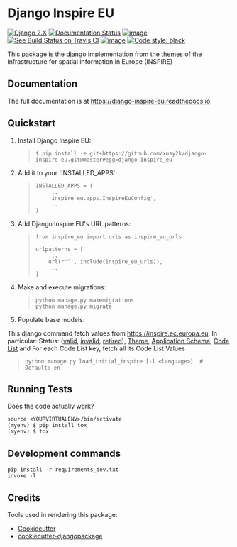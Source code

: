 Django Inspire EU
=================

[![Django 2.X](https://img.shields.io/badge/django-2.X-092E20.svg)](https://www.djangoproject.com)
[![Documentation Status](https://readthedocs.org/projects/django-inspire-eu/badge/?version=latest)](https://django-inspire-eu.readthedocs.io/en/latest/?badge=latest)
[![image](https://badge.fury.io/py/django-inspire-eu.svg)](https://badge.fury.io/py/django-inspire-eu)
[![See Build Status on Travis CI](https://travis-ci.com/xusy2k/django-inspire-eu.svg?branch=master)](https://travis-ci.com/xusy2k/django-inspire-eu)
[![image](https://codecov.io/gh/xusy2k/django-inspire-eu/branch/master/graph/badge.svg)](https://codecov.io/gh/xusy2k/django-inspire-eu)
[![Code style: black](https://img.shields.io/badge/code%20style-black-000000.svg)](https://github.com/ambv/black)

This package is the django implementation from the
[themes](https://inspire.ec.europa.eu/Themes/Data-Specifications/2892)
of the infrastructure for spatial information in Europe (INSPIRE)

Documentation
-------------

The full documentation is at <https://django-inspire-eu.readthedocs.io>.

Quickstart
----------

1.  Install Django Inspire EU:

    > ``` {.sourceCode .bash}
    > $ pip install -e git+https://github.com/xusy2k/django-inspire-eu.git@master#egg=django-inspire_eu
    > ```

2.  Add it to your \`INSTALLED\_APPS\`:

    > ``` {.sourceCode .python}
    > INSTALLED_APPS = (
    >     ...
    >     'inspire_eu.apps.InspireEuConfig',
    >     ...
    > )
    > ```

3.  Add Django Inspire EU's URL patterns:

    > ``` {.sourceCode .python}
    > from inspire_eu import urls as inspire_eu_urls
    >
    > urlpatterns = [
    >     ...
    >     url(r'^', include(inspire_eu_urls)),
    >     ...
    > ]
    > ```

4.  Make and execute migrations:

    > ``` {.sourceCode .bash}
    > python manage.py makemigrations
    > python manage.py migrate
    > ```

5.  Populate base models:

This django command fetch values from <https://inspire.ec.europa.eu>. In
particular: Status:
([valid](https://inspire.ec.europa.eu/registry/status/valid),
[invalid](https://inspire.ec.europa.eu/registry/status/invalid),
[retired](https://inspire.ec.europa.eu/registry/status/retired)),
[Theme](https://inspire.ec.europa.eu/theme/theme.en.json), [Application
Schema](https://inspire.ec.europa.eu/applicationschema/applicationschema.en.json),
[Code List](https://inspire.ec.europa.eu/codelist/codelist.en.atom) and
For each Code List key, fetch all its Code List Values

> ``` {.sourceCode .bash}
> python manage.py load_initial_inspire [-l <language>]  # Default: en
> ```

Running Tests
-------------

Does the code actually work?

    source <YOURVIRTUALENV>/bin/activate
    (myenv) $ pip install tox
    (myenv) $ tox

Development commands
--------------------

    pip install -r requirements_dev.txt
    invoke -l

Credits
-------

Tools used in rendering this package:

-   [Cookiecutter](https://github.com/audreyr/cookiecutter)
-   [cookiecutter-djangopackage](https://github.com/pydanny/cookiecutter-djangopackage)
